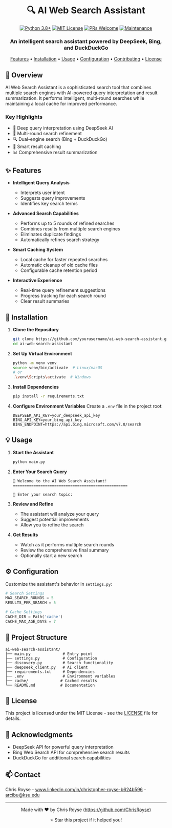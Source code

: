 <div align="center">
  
# 🔍 AI Web Search Assistant
</div>
<div align="center">

[![Python 3.8+](https://img.shields.io/badge/Python-3.8%2B-blue.svg)](https://www.python.org/downloads/)
[![MIT License](https://img.shields.io/badge/License-MIT-green.svg)](https://opensource.org/licenses/MIT)
[![PRs Welcome](https://img.shields.io/badge/PRs-welcome-brightgreen.svg)](http://makeapullrequest.com)
[![Maintenance](https://img.shields.io/badge/Maintained%3F-yes-blue.svg)](https://github.com/yourusername/ai-web-search-assistant/graphs/commit-activity)

### An intelligent search assistant powered by DeepSeek, Bing, and DuckDuckGo

[Features](#✨-features) •
[Installation](#🚀-installation) •
[Usage](#💡-usage) •
[Configuration](#⚙️-configuration) •
[Contributing](#🤝-contributing) •
[License](#📝-license)

</div>

## 🌟 Overview

AI Web Search Assistant is a sophisticated search tool that combines multiple search engines with AI-powered query interpretation and result summarization. It performs intelligent, multi-round searches while maintaining a local cache for improved performance.

### Key Highlights

- 🧠 Deep query interpretation using DeepSeek AI
- 🔄 Multi-round search refinement
- 🔍 Dual-engine search (Bing + DuckDuckGo)
- 💾 Smart result caching
- 📊 Comprehensive result summarization

## ✨ Features

- **Intelligent Query Analysis**
  - Interprets user intent
  - Suggests query improvements
  - Identifies key search terms

- **Advanced Search Capabilities**
  - Performs up to 5 rounds of refined searches
  - Combines results from multiple search engines
  - Eliminates duplicate findings
  - Automatically refines search strategy

- **Smart Caching System**
  - Local cache for faster repeated searches
  - Automatic cleanup of old cache files
  - Configurable cache retention period

- **Interactive Experience**
  - Real-time query refinement suggestions
  - Progress tracking for each search round
  - Clear result summaries

## 🚀 Installation

1. **Clone the Repository**
   ```bash
   git clone https://github.com/yourusername/ai-web-search-assistant.git
   cd ai-web-search-assistant
   ```

2. **Set Up Virtual Environment**
   ```bash
   python -m venv venv
   source venv/bin/activate  # Linux/macOS
   # or
   .\venv\Scripts\activate  # Windows
   ```

3. **Install Dependencies**
   ```bash
   pip install -r requirements.txt
   ```

4. **Configure Environment Variables**
   Create a `.env` file in the project root:
   ```env
   DEEPSEEK_API_KEY=your_deepseek_api_key
   BING_API_KEY=your_bing_api_key
   BING_ENDPOINT=https://api.bing.microsoft.com/v7.0/search
   ```

## 💡 Usage

1. **Start the Assistant**
   ```bash
   python main.py
   ```

2. **Enter Your Search Query**
   ```
   🔎 Welcome to the AI Web Search Assistant!
   ==================================================

   🤔 Enter your search topic: 
   ```

3. **Review and Refine**
   - The assistant will analyze your query
   - Suggest potential improvements
   - Allow you to refine the search

4. **Get Results**
   - Watch as it performs multiple search rounds
   - Review the comprehensive final summary
   - Optionally start a new search

## ⚙️ Configuration

Customize the assistant's behavior in `settings.py`:

```python
# Search Settings
MAX_SEARCH_ROUNDS = 5
RESULTS_PER_SEARCH = 5

# Cache Settings
CACHE_DIR = Path('cache')
CACHE_MAX_AGE_DAYS = 7
```

## 📁 Project Structure

```
ai-web-search-assistant/
├── main.py              # Entry point
├── settings.py          # Configuration
├── discovery.py         # Search functionality
├── deepseek_client.py   # AI client
├── requirements.txt     # Dependencies
├── .env                 # Environment variables
├── cache/              # Cached results
└── README.md           # Documentation
```

## 📝 License

This project is licensed under the MIT License - see the [LICENSE](LICENSE) file for details.

## 🙏 Acknowledgments

- DeepSeek API for powerful query interpretation
- Bing Web Search API for comprehensive search results
- DuckDuckGo for additional search capabilities

## 📫 Contact

Chris Royse - www.linkedin.com/in/christopher-royse-b624b596 - arcibu@ksu.edu

---

<div align="center">

Made with ❤️ by Chris Royse (https://github.com/ChrisRoyse)

⭐️ Star this project if it helped you!

</div>
